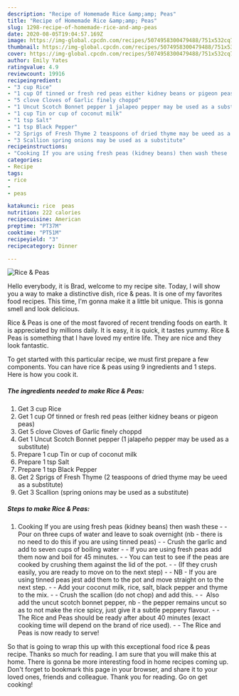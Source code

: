 ```yaml
---
description: "Recipe of Homemade Rice &amp;amp; Peas"
title: "Recipe of Homemade Rice &amp;amp; Peas"
slug: 1298-recipe-of-homemade-rice-and-amp-peas
date: 2020-08-05T19:04:57.169Z
image: https://img-global.cpcdn.com/recipes/5074958300479488/751x532cq70/rice-peas-recipe-main-photo.jpg
thumbnail: https://img-global.cpcdn.com/recipes/5074958300479488/751x532cq70/rice-peas-recipe-main-photo.jpg
cover: https://img-global.cpcdn.com/recipes/5074958300479488/751x532cq70/rice-peas-recipe-main-photo.jpg
author: Emily Yates
ratingvalue: 4.9
reviewcount: 19916
recipeingredient:
- "3 cup Rice"
- "1 cup Of tinned or fresh red peas either kidney beans or pigeon peas"
- "5 clove Cloves of Garlic finely choppd"
- "1 Uncut Scotch Bonnet pepper 1 jalapeo pepper may be used as a substitute"
- "1 cup Tin or cup of coconut milk"
- "1 tsp Salt"
- "1 tsp Black Pepper"
- "2 Sprigs of Fresh Thyme 2 teaspoons of dried thyme may be ueed as a substitute"
- "3 Scallion spring onions may be used as a substitute"
recipeinstructions:
- "Cooking If you are using fresh peas (kidney beans) then wash these  Pour on three cups of water and leave to soak overnight (nb - there is no need to do this if you are using tinned peas)  Crush the garlic and add to seven cups of boiling water  If you are using fresh peas add them now and boil for 45 minutes.  You can test to see if the peas are cooked by crushing them against the lid of the pot.  (If they crush easily, you are ready to move on to the next step)  NB - If you are using tinned peas jest add them to the pot and move straight on to the next step.  Add your coconut milk, rice, salt, black pepper and thyme to the mix.  Crush the scallion (do not chop) and add this.   Also add the uncut scotch bonnet pepper, nb - the pepper remains uncut so as to not make the rice spicy, just give it a subtle peppery flavour.  The Rice and Peas should be ready after about 40 minutes (exact cooking time will depend on the brand of rice used).  The Rice and Peas is now ready to serve!"
categories:
- Recipe
tags:
- rice
- 
- peas

katakunci: rice  peas 
nutrition: 222 calories
recipecuisine: American
preptime: "PT37M"
cooktime: "PT51M"
recipeyield: "3"
recipecategory: Dinner

---
```



![Rice &amp; Peas](https://img-global.cpcdn.com/recipes/5074958300479488/751x532cq70/rice-peas-recipe-main-photo.jpg)

Hello everybody, it is Brad, welcome to my recipe site. Today, I will show you a way to make a distinctive dish, rice &amp; peas. It is one of my favorites food recipes. This time, I'm gonna make it a little bit unique. This is gonna smell and look delicious.



Rice &amp; Peas is one of the most favored of recent trending foods on earth. It is appreciated by millions daily. It is easy, it is quick, it tastes yummy. Rice &amp; Peas is something that I have loved my entire life. They are nice and they look fantastic.


To get started with this particular recipe, we must first prepare a few components. You can have rice &amp; peas using 9 ingredients and 1 steps. Here is how you cook it.

<!--inarticleads1-->

##### The ingredients needed to make Rice &amp; Peas:

1. Get 3 cup Rice
1. Get 1 cup Of tinned or fresh red peas (either kidney beans or pigeon peas)
1. Get 5 clove Cloves of Garlic finely choppd
1. Get 1 Uncut Scotch Bonnet pepper (1 jalapeño pepper may be used as a substitute)
1. Prepare 1 cup Tin or cup of coconut milk
1. Prepare 1 tsp Salt
1. Prepare 1 tsp Black Pepper
1. Get 2 Sprigs of Fresh Thyme (2 teaspoons of dried thyme may be ueed as a substitute)
1. Get 3 Scallion (spring onions may be used as a substitute)




<!--inarticleads2-->

##### Steps to make Rice &amp; Peas:

1. Cooking If you are using fresh peas (kidney beans) then wash these -  - Pour on three cups of water and leave to soak overnight (nb - there is no need to do this if you are using tinned peas) -  - Crush the garlic and add to seven cups of boiling water -  - If you are using fresh peas add them now and boil for 45 minutes. -  - You can test to see if the peas are cooked by crushing them against the lid of the pot. -  - (If they crush easily, you are ready to move on to the next step) -  - NB - If you are using tinned peas jest add them to the pot and move straight on to the next step. -  - Add your coconut milk, rice, salt, black pepper and thyme to the mix. -  - Crush the scallion (do not chop) and add this. -  -  Also add the uncut scotch bonnet pepper, nb - the pepper remains uncut so as to not make the rice spicy, just give it a subtle peppery flavour. -  - The Rice and Peas should be ready after about 40 minutes (exact cooking time will depend on the brand of rice used). -  - The Rice and Peas is now ready to serve!




So that is going to wrap this up with this exceptional food rice &amp; peas recipe. Thanks so much for reading. I am sure that you will make this at home. There is gonna be more interesting food in home recipes coming up. Don't forget to bookmark this page in your browser, and share it to your loved ones, friends and colleague. Thank you for reading. Go on get cooking!
